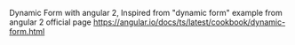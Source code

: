 Dynamic Form with angular 2, Inspired from "dynamic form" example from angular 2 official page https://angular.io/docs/ts/latest/cookbook/dynamic-form.html
